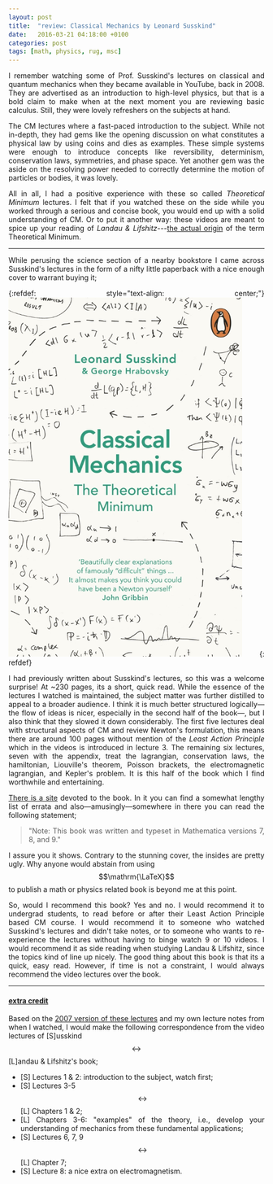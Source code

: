 ```yaml
---
layout: post
title:  "review: Classical Mechanics by Leonard Susskind"
date:   2016-03-21 04:18:00 +0100
categories: post
tags: [math, physics, rug, msc]
---
```

<style>body {text-align: justify}</style>
I remember watching some of Prof. Susskind's lectures on classical and quantum mechanics when they became available in YouTube, back in 2008. They are advertised as an introduction to high-level physics, but that is a bold claim to make when at the next moment you are reviewing basic calculus. Still, they were lovely refreshers on the subjects at hand.

The CM lectures where a fast-paced introduction to the subject. While not in-depth, they had gems like the opening discussion on what constitutes a physical law by using coins and dies as examples. These simple systems were enough to introduce concepts like reversibility, determinism, conservation laws, symmetries, and phase space. Yet another gem was the aside on the resolving power needed to correctly determine the motion of particles or bodies, it was lovely.

All in all, I had a positive experience with these so called *Theoretical Minimum* lectures. I felt that if you watched these on the side while you worked through a serious and concise book, you would end up with a solid understanding of CM. Or to put it another way: these videos are meant to spice up your reading of *Landau & Lifshitz*---[the actual origin](https://en.wikipedia.org/wiki/Kharkiv_Theoretical_Physics_School) of the term Theoretical Minimum.

---

While perusing the science section of a nearby bookstore I came across Susskind's lectures in the form of a nifty little paperback with a nice enough cover to warrant buying it;

{:refdef: style="text-align: center;"}
!["Lovely cover!"](/assets/img/2016-03-21-susskindCM.png)
{: refdef}

I had previously written about Susskind's lectures, so this was a welcome surprise! At ~230 pages, its a short, quick read. While the essence of the lectures I watched is maintained, the subject matter was further distilled to appeal to a broader audience. I think it is much better structured logically—the flow of ideas is nicer, especially in the second half of the book—, but I also think that they slowed it down considerably. The first five lectures deal with structural aspects of CM and review Newton's formulation, this means there are around 100 pages without mention of the *Least Action Principle* which in the videos is introduced in lecture 3. The remaining six lectures, seven with the appendix, treat the lagrangian, conservation laws, the hamiltonian, Liouville's theorem, Poisson brackets, the electromagnetic lagrangian, and Kepler's problem. It is this half of the book which I find worthwhile and entertaining.

[There is a site](http://www.madscitech.org/tm/) devoted to the book. In it you can find a somewhat lengthy list of errata and also—amusingly—somewhere in there you can read the following statement;

>"Note: This book was written and typeset in Mathematica versions 7, 8, and 9."

I assure you it shows. Contrary to the stunning cover, the insides are pretty ugly. Why anyone would abstain from using $$\mathrm{\LaTeX}$$ to publish a math or physics related book is beyond me at this point.

So, would I recommend this book? Yes and no. I would recommend it to undergrad students, to read before or after their Least Action Principle based CM course. I would recommend it to someone who watched Susskind's lectures and didn't take notes, or to someone who wants to re-experience the lectures without having to binge watch 9 or 10 videos. I would recommend it as side reading when studying Landau & Lifshitz, since the topics kind of line up nicely. The good thing about this book is that its a quick, easy read. However, if time is not a constraint, I would always recommend the video lectures over the book.

---

#### <u>extra credit</u>

Based on the [2007 version of these lectures](http://theoreticalminimum.com/courses/classical-mechanics/2007/fall) and my own lecture notes from when I watched, I would make the following correspondence from the video lectures of [S]usskind$$\leftrightarrow$$[L]andau & Lifshitz's book;

- [S] Lectures 1 & 2: introduction to the subject, watch first;
- [S] Lectures 3-5$$\leftrightarrow$$[L] Chapters 1 & 2;
- [L] Chapters 3-6: "examples" of the theory, i.e., develop your understanding of mechanics from these fundamental applications;
- [S] Lectures 6, 7, 9$$\leftrightarrow$$[L] Chapter 7;
- [S] Lecture 8: a nice extra on electromagnetism.